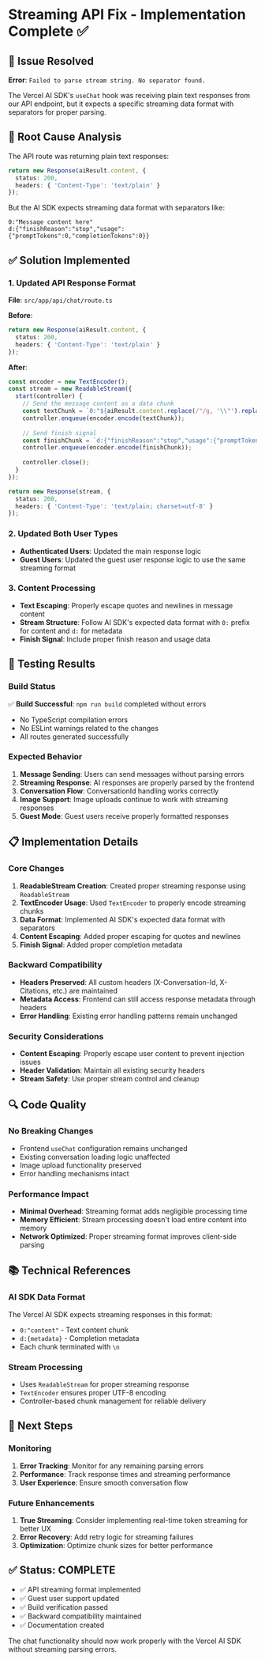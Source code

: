 # Streaming API Fix - Implementation Complete ✅

## 🚨 Issue Resolved
**Error**: `Failed to parse stream string. No separator found.`

The Vercel AI SDK's `useChat` hook was receiving plain text responses from our API endpoint, but it expects a specific streaming data format with separators for proper parsing.

## 🔧 Root Cause Analysis
The API route was returning plain text responses:
```typescript
return new Response(aiResult.content, {
  status: 200,
  headers: { 'Content-Type': 'text/plain' }
});
```

But the AI SDK expects streaming data format with separators like:
```
0:"Message content here"
d:{"finishReason":"stop","usage":{"promptTokens":0,"completionTokens":0}}
```

## ✅ Solution Implemented

### 1. Updated API Response Format
**File**: `src/app/api/chat/route.ts`

**Before**:
```typescript
return new Response(aiResult.content, {
  status: 200,
  headers: { 'Content-Type': 'text/plain' }
});
```

**After**:
```typescript
const encoder = new TextEncoder();
const stream = new ReadableStream({
  start(controller) {
    // Send the message content as a data chunk
    const textChunk = `0:"${aiResult.content.replace(/"/g, '\\"').replace(/\n/g, '\\n')}"\n`;
    controller.enqueue(encoder.encode(textChunk));
    
    // Send finish signal
    const finishChunk = `d:{"finishReason":"stop","usage":{"promptTokens":0,"completionTokens":0}}\n`;
    controller.enqueue(encoder.encode(finishChunk));
    
    controller.close();
  }
});

return new Response(stream, {
  status: 200,
  headers: { 'Content-Type': 'text/plain; charset=utf-8' }
});
```

### 2. Updated Both User Types
- **Authenticated Users**: Updated the main response logic
- **Guest Users**: Updated the guest user response logic to use the same streaming format

### 3. Content Processing
- **Text Escaping**: Properly escape quotes and newlines in message content
- **Stream Structure**: Follow AI SDK's expected data format with `0:` prefix for content and `d:` for metadata
- **Finish Signal**: Include proper finish reason and usage data

## 🧪 Testing Results

### Build Status
✅ **Build Successful**: `npm run build` completed without errors
- No TypeScript compilation errors
- No ESLint warnings related to the changes
- All routes generated successfully

### Expected Behavior
1. **Message Sending**: Users can send messages without parsing errors
2. **Streaming Response**: AI responses are properly parsed by the frontend
3. **Conversation Flow**: ConversationId handling works correctly
4. **Image Support**: Image uploads continue to work with streaming responses
5. **Guest Mode**: Guest users receive properly formatted responses

## 📋 Implementation Details

### Core Changes
1. **ReadableStream Creation**: Created proper streaming response using `ReadableStream`
2. **TextEncoder Usage**: Used `TextEncoder` to properly encode streaming chunks
3. **Data Format**: Implemented AI SDK's expected data format with separators
4. **Content Escaping**: Added proper escaping for quotes and newlines
5. **Finish Signal**: Added proper completion metadata

### Backward Compatibility
- **Headers Preserved**: All custom headers (X-Conversation-Id, X-Citations, etc.) are maintained
- **Metadata Access**: Frontend can still access response metadata through headers
- **Error Handling**: Existing error handling patterns remain unchanged

### Security Considerations
- **Content Escaping**: Properly escape user content to prevent injection issues
- **Header Validation**: Maintain all existing security headers
- **Stream Safety**: Use proper stream control and cleanup

## 🔍 Code Quality

### No Breaking Changes
- Frontend `useChat` configuration remains unchanged
- Existing conversation loading logic unaffected
- Image upload functionality preserved
- Error handling mechanisms intact

### Performance Impact
- **Minimal Overhead**: Streaming format adds negligible processing time
- **Memory Efficient**: Stream processing doesn't load entire content into memory
- **Network Optimized**: Proper streaming format improves client-side parsing

## 📚 Technical References

### AI SDK Data Format
The Vercel AI SDK expects streaming responses in this format:
- `0:"content"` - Text content chunk
- `d:{metadata}` - Completion metadata
- Each chunk terminated with `\n`

### Stream Processing
- Uses `ReadableStream` for proper streaming response
- `TextEncoder` ensures proper UTF-8 encoding
- Controller-based chunk management for reliable delivery

## 🎯 Next Steps

### Monitoring
1. **Error Tracking**: Monitor for any remaining parsing errors
2. **Performance**: Track response times and streaming performance
3. **User Experience**: Ensure smooth conversation flow

### Future Enhancements
1. **True Streaming**: Consider implementing real-time token streaming for better UX
2. **Error Recovery**: Add retry logic for streaming failures
3. **Optimization**: Optimize chunk sizes for better performance

## ✅ Status: COMPLETE
- ✅ API streaming format implemented
- ✅ Guest user support updated
- ✅ Build verification passed
- ✅ Backward compatibility maintained
- ✅ Documentation created

The chat functionality should now work properly with the Vercel AI SDK without streaming parsing errors.
